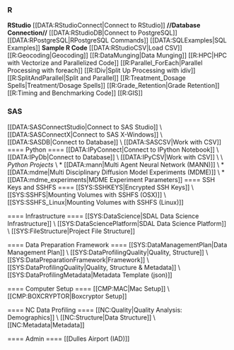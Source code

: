 ### R
**RStudio**
[[DATA:RStudioConnect|Connect to RStudio]]
 **//Database Connection//**
[[DATA:RStudioDB|Connect to PostgreSQL]]
[[DATA:RPostgreSQL|RPostgreSQL Commands]]
[[DATA:SQLExamples|SQL Examples]]
**Sample R Code**
[[DATA:RStudioCSV|Load CSV]]
[[R:Geocoding|Geocoding]]
[[R:DataMunging|Data Munging]]
[[R:HPC|HPC with Vectorize and Parallelized Code]]
[[R:Parallel_ForEach|Parallel Processing with foreach]]
[[R:IDiv|Split Up Processing with idiv]]
[[R:SplitAndParallel|Split and Parallel]]
[[R:Treatment_Dosage Spells|Treatment/Dosage Spells]]
[[R:Grade_Retention|Grade Retention]]
[[R:Timing and Benchmarking Code]]
[[R:GIS]]
### SAS
[[DATA:SASConnectStudio|Connect to SAS Studio]]
\\ [[DATA:SASConnectX|Connect to SAS X-Windows]]
\\ [[DATA:SASDB|Connect to Database]]
\\ [[DATA:SASCSV|Work with CSV]]
==== Python ====
[[DATA:IPyConnect|Connect to IPython Notebook]]
\\ [[DATA:IPyDb|Connect to Database]]
\\ [[DATA:IPyCSV|Work with CSV]]
\\
\\ *Python Projects*
\\ * [[DATA:mann|Multi Agent Neural Network (MANN)]]
\\ * [[DATA:mdme|Multi Disciplinary Diffusion Model Experiments 
(MDME)]]
\\ * [[DATA:mdme_experiments|MDME Experiment Parameters]]
==== SSH Keys and SSHFS ====
[[SYS:SSHKEYS|Encrypted SSH Keys]]
\\ [[SYS:SSHFS|Mounting Volumes with SSHFS (OSX)]]
\\ [[SYS:SSHFS_Linux|Mounting Volumes with SSHFS (Linux)]]

==== Infrastructure ====
[[SYS:DataScience|SDAL Data Science Infrastructure]]
\\ [[SYS:DataSciencePlatform|SDAL Data Science Platform]]
\\ [[SYS:FileStructure|Project File Structure]]

==== Data Preparation Framework ====
[[SYS:DataManagementPlan|Data Management Plan]]
\\ [[SYS:DataProfilingQuality|Quality, Structure]]
\\ [[SYS:DataPreparationFramework|Framework]]
\\ [[SYS:DataProfilingQuality|Quality, Structure & Metadata]]
\\ [[SYS:DataProfilingMetadata|Metadata Template (json)]]

==== Computer Setup ====
[[CMP:MAC|Mac Setup]]
\\ [[CMP:BOXCRYPTOR|Boxcryptor Setup]]


==== NC Data Profiling ====
[[NC:Quality|Quality Analysis: Demographics]]
\\ [[NC:Structure|Data Structure]]
\\ [[NC:Metadata|Metadata]]

==== Admin ====
[[Dulles Airport (IAD)]]
